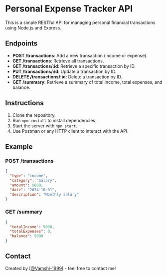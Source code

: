 # Personal Expense Tracker API

This is a simple RESTful API for managing personal financial transactions using Node.js and Express.

## Endpoints

- **POST /transactions**: Add a new transaction (income or expense).
- **GET /transactions**: Retrieve all transactions.
- **GET /transactions/:id**: Retrieve a specific transaction by ID.
- **PUT /transactions/:id**: Update a transaction by ID.
- **DELETE /transactions/:id**: Delete a transaction by ID.
- **GET /summary**: Retrieve a summary of total income, total expenses, and balance.

## Instructions

1. Clone the repository.
2. Run `npm install` to install dependencies.
3. Start the server with `npm start`.
4. Use Postman or any HTTP client to interact with the API.

## Example

### POST /transactions

```json
{
  "type": "income",
  "category": "Salary",
  "amount": 5000,
  "date": "2024-10-01",
  "description": "Monthly salary"
}
```

### GET /summary



```json
{
  "totalIncome": 5000,
  "totalExpenses": 0,
  "balance": 5000
}
```

## Contact
Created by [[@Vamshi-1999](https://github.com/Vamshi-1999)] - feel free to contact me!

